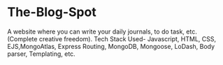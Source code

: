# The-Blog-Spot
A website where you can write your daily journals, to do task, etc. (Complete creative freedom).
Tech Stack Used- 
Javascript, HTML, CSS, EJS,MongoAtlas, Express Routing, MongoDB, Mongoose, LoDash, Body parser, Templating, etc. 
